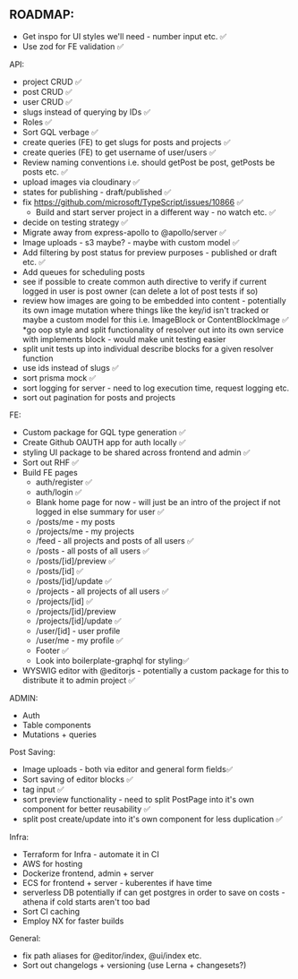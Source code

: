 ## ROADMAP:

* Get inspo for UI styles we'll need - number input etc. ✅
* Use zod for FE validation ✅

API:
  * project CRUD ✅
  * post CRUD ✅
  * user CRUD ✅
  * slugs instead of querying by IDs ✅
  * Roles ✅
  * Sort GQL verbage ✅
  * create queries (FE) to get slugs for posts and projects ✅
  * create queries (FE) to get username of user/users ✅
  * Review naming conventions i.e. should getPost be post, getPosts be posts etc. ✅
  * upload images via cloudinary ✅
  * states for publishing - draft/published ✅
  * fix https://github.com/microsoft/TypeScript/issues/10866 ✅
    * Build and start server project in a different way - no watch etc. ✅
  * decide on testing strategy ✅
  * Migrate away from express-apollo to @apollo/server ✅
  * Image uploads - s3 maybe? - maybe with custom model ✅
  * Add filtering by post status for preview purposes - published or draft etc. ✅
  * Add queues for scheduling posts
  * see if possible to create common auth directive to verify if current logged in user is post owner (can delete a lot of post tests if so)
  * review how images are going to be embedded into content - potentially its own image mutation where things like the key/id isn't tracked or maybe a custom model for this i.e. ImageBlock or ContentBlockImage ✅
  *go oop style and split functionality of resolver out into its own service with implements block - would make unit testing easier
  * split unit tests up into individual describe blocks for a given resolver function
  * use ids instead of slugs ✅
  * sort prisma mock ✅
  * sort logging for server - need to log execution time, request logging etc.
  * sort out pagination for posts and projects


FE:
  * Custom package for GQL type generation ✅
  * Create Github OAUTH app for auth locally ✅
  * styling UI package to be shared across frontend and admin ✅
  * Sort out RHF ✅
  * Build FE pages
    * auth/register ✅
    * auth/login ✅
    * Blank home page for now - will just be an intro of the project if not logged in else summary for user ✅
    * /posts/me - my posts
    * /projects/me - my projects
    * /feed - all projects and posts of all users ✅
    * /posts - all posts of all users ✅
    * /posts/[id]/preview ✅
    * /posts/[id] ✅
    * /posts/[id]/update ✅
    * /projects - all projects of all users ✅
    * /projects/[id] ✅
    * /projects/[id]/preview
    * /projects/[id]/update  ✅
    * /user/[id] - user profile
    * /user/me - my profile ✅
    * Footer ✅
    * Look into boilerplate-graphql for styling✅
  * WYSWIG editor with @editorjs - potentially a custom package for this to distribute it to admin project ✅

ADMIN:
 * Auth
 * Table components
 * Mutations + queries

Post Saving:
  * Image uploads - both via editor and general form fields✅
  * Sort saving of editor blocks ✅
  * tag input ✅
  * sort preview functionality - need to split PostPage into it's own component for better reusability  ✅
  * split post create/update into it's own component for less duplication ✅

Infra:
 * Terraform for Infra - automate it in CI
 * AWS for hosting
 * Dockerize frontend, admin + server
 * ECS for frontend + server - kuberentes if have time 
 * serverless DB potentially if can get postgres in order to save on costs - athena if cold starts aren't too bad
 * Sort CI caching
 * Employ NX for faster builds


General:
* fix path aliases for @editor/index, @ui/index etc.
* Sort out changelogs + versioning (use Lerna + changesets?)

